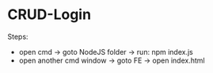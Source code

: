 # CRUD-Login
Steps:<br>
* open cmd -> goto NodeJS folder -> run: npm index.js
* open another cmd window -> goto FE -> open index.html
